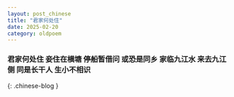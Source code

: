 ```yaml
---
layout: post_chinese
title: "君家何处住"
date: 2025-02-20
category: oldpoem
---
```


### 君家何处住 妾住在横塘 停船暂借问 或恐是同乡 家临九江水 来去九江侧 同是长干人 生小不相识
{: .chinese-blog }
